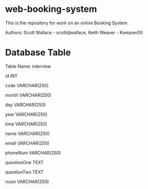 web-booking-system
=============

This is the repository for work on an online Booking System.

Authors:
Scott Wallace - scottdjwallace, Keith Weaver - Kweaver00

Database Table
====
Table Name: interview

id INT

code VARCHAR(250)

month  VARCHAR(250)

day VARCHAR(250)

year VARCHAR(250)

time  VARCHAR(250)

name  VARCHAR(250)

email  VARCHAR(250)

phoneNum  VARCHAR(250)

questionOne TEXT

questionTwo TEXT

room VARCHAR(250)
